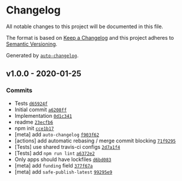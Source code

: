 # Changelog

All notable changes to this project will be documented in this file.

The format is based on [Keep a Changelog](https://keepachangelog.com/en/1.0.0/)
and this project adheres to [Semantic Versioning](https://semver.org/spec/v2.0.0.html).

Generated by [`auto-changelog`](https://github.com/CookPete/auto-changelog).

## v1.0.0 - 2020-01-25

### Commits

- Tests [`d65924f`](https://github.com/es-shims/which-builtin-type/commit/d65924fea79cd13609d3155b018f9db12f995b71)
- Initial commit [`a6208ff`](https://github.com/es-shims/which-builtin-type/commit/a6208ff57dfbf9b6368adc5a22ca5d2db2c123e5)
- Implementation [`0d1c341`](https://github.com/es-shims/which-builtin-type/commit/0d1c341b71de6b475db6f8cb430cace4be54c93b)
- readme [`23ecfb6`](https://github.com/es-shims/which-builtin-type/commit/23ecfb6b5c5e30cbae73148f3d01adbb6229d064)
- npm init [`cce1b17`](https://github.com/es-shims/which-builtin-type/commit/cce1b17caa4d56bae6980d898e8ad223da073fcc)
- [meta] add `auto-changelog` [`f903f62`](https://github.com/es-shims/which-builtin-type/commit/f903f629cf70d725a2d0c1fd0e76112c39b88b70)
- [actions] add automatic rebasing / merge commit blocking [`71f9295`](https://github.com/es-shims/which-builtin-type/commit/71f92950bdbcd1eb79d8ce8c3b7584bd4db45733)
- [Tests] use shared travis-ci configs [`2d7a1f4`](https://github.com/es-shims/which-builtin-type/commit/2d7a1f4105de53def9b1652e53e900debb2a99a5)
- [Tests] add `npm run lint` [`a6372e2`](https://github.com/es-shims/which-builtin-type/commit/a6372e203dbdb4ad42da15af7927cd21e0f94618)
- Only apps should have lockfiles [`d6bd083`](https://github.com/es-shims/which-builtin-type/commit/d6bd083310cd713e6e1e3f16fcd35277194663e7)
- [meta] add `funding` field [`377f67a`](https://github.com/es-shims/which-builtin-type/commit/377f67a24bef750dca957c8ccde62c3e8af6932b)
- [meta] add `safe-publish-latest` [`99295e9`](https://github.com/es-shims/which-builtin-type/commit/99295e921f5cb898a62081b6719c30cf537f58f9)
